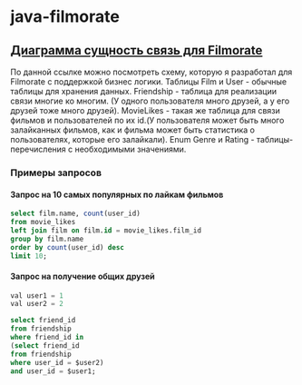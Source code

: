 # java-filmorate

## [Диаграмма сущность связь для Filmorate](https://dbdiagram.io/d/6410da92296d97641d87f263)

По данной ссылке можно посмотреть схему, которую я разработал для Filmorate с поддержкой бизнес логики.
Таблицы Film и User - обычные таблицы для хранения данных. Friendship - таблица для реализации связи многие ко многим.
(У одного пользователя много друзей, а у его друзей тоже много друзей). MovieLikes - такая же таблица для связи фильмов 
и пользователей по их id.(У пользователя может быть много залайканных фильмов, как и фильма может быть статистика 
о пользователях, которые его залайкали). Enum Genre и Rating - таблицы-перечисления с необходимыми значениями.


### Примеры запросов

#### Запрос на 10 самых популярных по лайкам фильмов
~~~ sql
select film.name, count(user_id)
from movie_likes 
left join film on film.id = movie_likes.film_id
group by film.name
order by count(user_id) desc
limit 10;
~~~

#### Запрос на получение общих друзей
~~~ sql
val user1 = 1
val user2 = 2

select friend_id
from friendship 
where friend_id in 
(select friend_id 
from friendship
where user_id = $user2)
and user_id = $user1;

~~~
